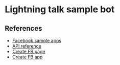 # Lightning talk sample bot

## References

- [Facebook sample apps](https://developers.facebook.com/docs/messenger-platform/getting-started/sample-apps)
- [API reference](https://developers.facebook.com/docs/messenger-platform/reference/send-api/)
- [Create FB page](https://www.facebook.com/pages/create)
- [Create FB app](https://developers.facebook.com/quickstarts)
